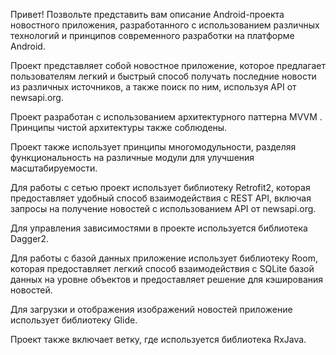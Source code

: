 Привет! Позвольте представить вам описание Android-проекта новостного приложения, разработанного с использованием различных технологий и принципов современного разработки на платформе Android.

Проект представляет собой новостное приложение, которое предлагает пользователям легкий и быстрый способ получать последние новости из различных источников, а также поиск по ним, используя API от newsapi.org. 

Проект разработан с использованием архитектурного паттерна MVVM . Принципы чистой архитектуры также соблюдены.

Проект также использует принципы многомодульности, разделяя функциональность на различные модули для улучшения масштабируемости.

Для работы с сетью проект использует библиотеку Retrofit2, которая предоставляет удобный способ взаимодействия с REST API, включая запросы на получение новостей с использованием API от newsapi.org. 

Для управления зависимостями в проекте используется библиотека Dagger2.

Для работы с базой данных приложение использует библиотеку Room, которая предоставляет легкий способ взаимодействия с SQLite базой данных на уровне объектов и предоставляет решение для кэширования новостей. 

Для загрузки и отображения изображений новостей приложение использует библиотеку Glide.

Проект также включает ветку, где используется библиотека RxJava.
